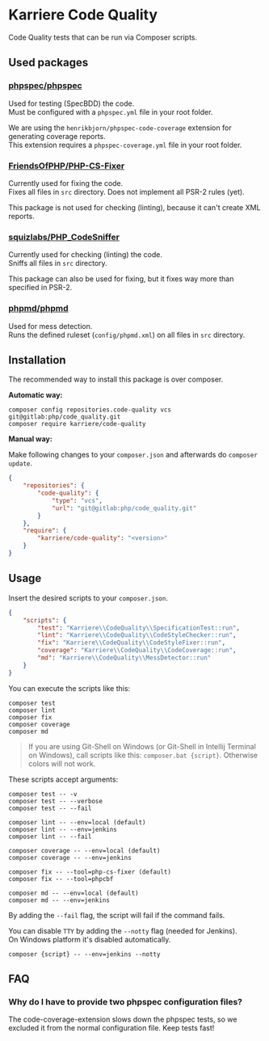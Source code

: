 # Karriere Code Quality

Code Quality tests that can be run via Composer scripts.

## Used packages

### [phpspec/phpspec](https://github.com/phpspec/phpspec)

Used for testing (SpecBDD) the code.   
Must be configured with a `phpspec.yml` file in your root folder.

We are using the `henrikbjorn/phpspec-code-coverage` extension for generating coverage reports.   
This extension requires a `phpspec-coverage.yml` file in your root folder.

### [FriendsOfPHP/PHP-CS-Fixer](https://github.com/FriendsOfPHP/PHP-CS-Fixer)

Currently used for fixing the code.   
Fixes all files in `src` directory. Does not implement all PSR-2 rules (yet).

This package is not used for checking (linting), because it can't create
XML reports.

### [squizlabs/PHP_CodeSniffer](https://github.com/squizlabs/PHP_CodeSniffer)

Currently used for checking (linting) the code.   
Sniffs all files in `src` directory.

This package can also be used for fixing, but it fixes way more than
specified in PSR-2.

### [phpmd/phpmd](https://github.com/phpmd/phpmd)

Used for mess detection.   
Runs the defined ruleset (`config/phpmd.xml`) on all files in `src` directory.

## Installation

The recommended way to install this package is over composer.

**Automatic way:**

```
composer config repositories.code-quality vcs git@gitlab:php/code_quality.git
composer require karriere/code-quality
```

**Manual way:**

Make following changes to your `composer.json` and afterwards do 
`composer update`.

```json
{
    "repositories": {
        "code-quality": {
            "type": "vcs",
            "url": "git@gitlab:php/code_quality.git"
        }
    },
    "require": {
        "karriere/code-quality": "<version>"
    }
}
```

## Usage

Insert the desired scripts to your `composer.json`.

```json
{
    "scripts": {
        "test": "Karriere\\CodeQuality\\SpecificationTest::run",
        "lint": "Karriere\\CodeQuality\\CodeStyleChecker::run",
        "fix": "Karriere\\CodeQuality\\CodeStyleFixer::run",
        "coverage": "Karriere\\CodeQuality\\CodeCoverage::run",
        "md": "Karriere\\CodeQuality\\MessDetector::run"
    }
}
```

You can execute the scripts like this:

```
composer test
composer lint
composer fix
composer coverage
composer md
```

> If you are using Git-Shell on Windows (or Git-Shell in Intellij 
> Terminal on Windows), call scripts like this: `composer.bat {script}`.
> Otherwise colors will not work.

These scripts accept arguments:

```
composer test -- -v
composer test -- --verbose
composer test -- --fail
```
```
composer lint -- --env=local (default)
composer lint -- --env=jenkins
composer lint -- --fail
```
```
composer coverage -- --env=local (default)
composer coverage -- --env=jenkins
```
```
composer fix -- --tool=php-cs-fixer (default)
composer fix -- --tool=phpcbf
```
```
composer md -- --env=local (default)
composer md -- --env=jenkins
```

By adding the `--fail` flag, the script will fail if the command fails.

You can disable `TTY` by adding the `--notty` flag (needed for Jenkins).   
On Windows platform it's disabled automatically.

```
composer {script} -- --env=jenkins --notty
```
## FAQ

### Why do I have to provide two phpspec configuration files?

The code-coverage-extension slows down the phpspec tests, so we excluded it from the
normal configuration file. Keep tests fast!
